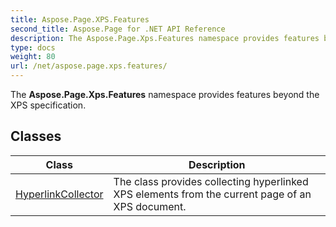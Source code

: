 ```yaml
---
title: Aspose.Page.XPS.Features
second_title: Aspose.Page for .NET API Reference
description: The Aspose.Page.Xps.Features namespace provides features beyond the XPS specification
type: docs
weight: 80
url: /net/aspose.page.xps.features/
---
```

The **Aspose.Page.Xps.Features** namespace provides features beyond the XPS specification.

## Classes

| Class | Description |
| --- | --- |
| [HyperlinkCollector](./hyperlinkcollector/) | The class provides collecting hyperlinked XPS elements from the current page of an XPS document. |


